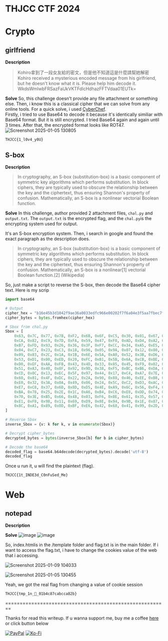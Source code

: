 # THJCC CTF 2024


# Crypto

## girlfriend
**Description**
> Kohiro拿到了一段女友給的密文，但是他不知道這是什麼請幫她解密 Kohiro received a mysterious encoded message from his girlfriend, but he doesn't know what it is. Please help him decode it. WkdsWmIwbFRSazFaUkVKTFdIcHdhazFFTVdaa01EUTk=

**Solve**
So, this challenge doesn't provide any file attachment or something else. Then, i know this is a classical cipher that we can solve from any online tools. For a quick solve, i used [CyberChef](https://gchq.github.io/CyberChef/). </br>
Firstly, i tried to use Base64 to decode it because it's identically similiar with Base64 format. But it is still encrypted. I tried Base64 again and again until 3 times. After that, the encrypted format looks like ROT47.
![Screenshot 2025-01-05 130805](https://github.com/user-attachments/assets/aef8b919-ce86-442a-bfb3-fb7ef8eb10a1)

```flag
THJCC{1_l0v4_y0U}
```

## S-box
**Description**
> In cryptography, an S-box (substitution-box) is a basic component of symmetric key algorithms which performs substitution. In block ciphers, they are typically used to obscure the relationship between the key and the ciphertext, thus ensuring Shannon's property of confusion. Mathematically, an S-box is a nonlinear vectorial Boolean function.

**Solve**
In this challenge, author provided 2 attachment files, `chal.py` and `output.txt`. The `output.txt` is the encrypted flag, and the `chal.py`is the encrypting system used for output.

It's an S-box encryption system. Then, i search in google and found the exact paragraph as the description does.
> In cryptography, an S-box (substitution-box) is a basic component of symmetric key algorithms which performs substitution. In block ciphers, they are typically used to obscure the relationship between the key and the ciphertext, thus ensuring Shannon's property of confusion. Mathematically, an S-box is a nonlinear[1] vectorial Boolean function.[2] (Wikipedia)

So, just make a script to reverse the S-box, then decode the Base64 cipher text. Here is my scrip
```python
import base64

# Output
cipher_hex = "b16e45b3d1042f9ae36a0033edfc966e00202f7f6a04e3f5aa7fbec7fc23b17f6a04c75033d12727"
cipher_bytes = bytes.fromhex(cipher_hex)

# Sbox from chal.py
Sbox = [
    0x63, 0x7C, 0x77, 0x7B, 0xF2, 0x6B, 0x6F, 0xC5, 0x30, 0x01, 0x67, 0x2B, 0xFE, 0xD7, 0xAB, 0x76,
    0xCA, 0x82, 0xC9, 0x7D, 0xFA, 0x59, 0x47, 0xF0, 0xAD, 0xD4, 0xA2, 0xAF, 0x9C, 0xA4, 0x72, 0xC0,
    0xB7, 0xFD, 0x93, 0x26, 0x36, 0x3F, 0xF7, 0xCC, 0x34, 0xA5, 0xE5, 0xF1, 0x71, 0xD8, 0x31, 0x15,
    0x04, 0xC7, 0x23, 0xC3, 0x18, 0x96, 0x05, 0x9A, 0x07, 0x12, 0x80, 0xE2, 0xEB, 0x27, 0xB2, 0x75,
    0x09, 0x83, 0x2C, 0x1A, 0x1B, 0x6E, 0x5A, 0xA0, 0x52, 0x3B, 0xD6, 0xB3, 0x29, 0xE3, 0x2F, 0x84,
    0x53, 0xD1, 0x00, 0xED, 0x20, 0xFC, 0xB1, 0x5B, 0x6A, 0xCB, 0xBE, 0x39, 0x4A, 0x4C, 0x58, 0xCF,
    0xD0, 0xEF, 0xAA, 0xFB, 0x43, 0x4D, 0x33, 0x85, 0x45, 0xF9, 0x02, 0x7F, 0x50, 0x3C, 0x9F, 0xA8,
    0x51, 0xA3, 0x40, 0x8F, 0x92, 0x9D, 0x38, 0xF5, 0xBC, 0xB6, 0xDA, 0x21, 0x10, 0xFF, 0xF3, 0xD2,
    0xCD, 0x0C, 0x13, 0xEC, 0x5F, 0x97, 0x44, 0x17, 0xC4, 0xA7, 0x7E, 0x3D, 0x64, 0x5D, 0x19, 0x73,
    0x60, 0x81, 0x4F, 0xDC, 0x22, 0x2A, 0x90, 0x88, 0x46, 0xEE, 0xB8, 0x14, 0xDE, 0x5E, 0x0B, 0xDB,
    0xE0, 0x32, 0x3A, 0x0A, 0x49, 0x06, 0x24, 0x5C, 0xC2, 0xD3, 0xAC, 0x62, 0x91, 0x95, 0xE4, 0x79,
    0xE7, 0xC8, 0x37, 0x6D, 0x8D, 0xD5, 0x4E, 0xA9, 0x6C, 0x56, 0xF4, 0xEA, 0x65, 0x7A, 0xAE, 0x08,
    0xBA, 0x78, 0x25, 0x2E, 0x1C, 0xA6, 0xB4, 0xC6, 0xE8, 0xDD, 0x74, 0x1F, 0x4B, 0xBD, 0x8B, 0x8A,
    0x70, 0x3E, 0xB5, 0x66, 0x48, 0x03, 0xF6, 0x0E, 0x61, 0x35, 0x57, 0xB9, 0x86, 0xC1, 0x1D, 0x9E,
    0xE1, 0xF8, 0x98, 0x11, 0x69, 0xD9, 0x8E, 0x94, 0x9B, 0x1E, 0x87, 0xE9, 0xCE, 0x55, 0x28, 0xDF,
    0x8C, 0xA1, 0x89, 0x0D, 0xBF, 0xE6, 0x42, 0x68, 0x41, 0x99, 0x2D, 0x0F, 0xB0, 0x54, 0xBB, 0x16
]

# Reverse Sbox
inverse_Sbox = {v: k for k, v in enumerate(Sbox)}

# Decrypt cipher_bytes
decrypted_bytes = bytes(inverse_Sbox[b] for b in cipher_bytes)

# Decode the base64
decoded_flag = base64.b64decode(decrypted_bytes).decode('utf-8')
decoded_flag

```
Once u run it, u will find the plaintext (flag).
```flag
THJCC{1t_INDE3d_C0nFuSed_Me}
```

# Web

## notepad
**Description**
> 

**Solve**
![image](https://github.com/user-attachments/assets/9fb74e58-4c39-45d9-a439-2bc3aa5ae92e)
![image](https://github.com/user-attachments/assets/cf4aeaad-991e-43a9-89de-5692d4710bc3)

So, index.htmlis in the /template  folder and flag.txt is in the main folder. If i want to access the flag.txt, i have to change the cookies value of the web that i accessing.

![Screenshot 2025-01-09 104033](https://github.com/user-attachments/assets/f4beb959-5c84-4fdd-82f4-1ed77978b42b)

![Screenshot 2025-01-05 130455](https://github.com/user-attachments/assets/3b2cf63b-5348-46e6-aaf0-9dd7784f0e3e)

Yeah, we got the real flag from changing a value of cookie session 




```flag
THJCC{tmp_1n_🐍_01b4c87cabcca82b}
```




========================================================


Thanks for read this writeup. If u wanna support me, buy me a coffee [here](https://ko-fi.com/abiabdillah) or click button below

[![PayPal](https://img.shields.io/badge/PayPal-00457C?style=for-the-badge&logo=paypal&logoColor=white)](https://paypal.me/abiabdillah) [![Ko-Fi](https://img.shields.io/badge/Ko--fi-F16061?style=for-the-badge&logo=ko-fi&logoColor=white)](https://ko-fi.com/abiabdillah)
